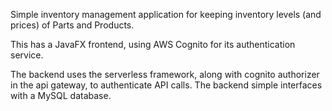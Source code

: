 Simple inventory management application for keeping inventory levels (and prices) of Parts and Products.

This has a JavaFX frontend, using AWS Cognito for its authentication service.

The backend uses the serverless framework, along with cognito authorizer in the api gateway, to authenticate API calls. The backend simple interfaces with a MySQL database.
